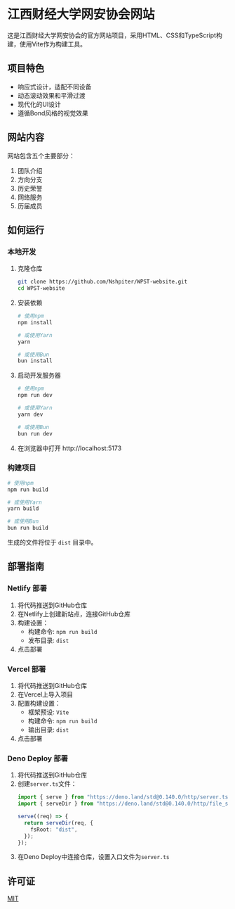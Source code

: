 # 江西财经大学网安协会网站

这是江西财经大学网安协会的官方网站项目，采用HTML、CSS和TypeScript构建，使用Vite作为构建工具。

## 项目特色

- 响应式设计，适配不同设备
- 动态滚动效果和平滑过渡
- 现代化的UI设计
- 遵循Bond风格的视觉效果

## 网站内容

网站包含五个主要部分：
1. 团队介绍
2. 方向分支
3. 历史荣誉
4. 网络服务
5. 历届成员

## 如何运行

### 本地开发

1. 克隆仓库
   ```bash
   git clone https://github.com/Nshpiter/WPST-website.git
   cd WPST-website
   ```

2. 安装依赖
   ```bash
   # 使用npm
   npm install

   # 或使用Yarn
   yarn

   # 或使用Bun
   bun install
   ```

3. 启动开发服务器
   ```bash
   # 使用npm
   npm run dev

   # 或使用Yarn
   yarn dev

   # 或使用Bun
   bun run dev
   ```

4. 在浏览器中打开 http://localhost:5173

### 构建项目

```bash
# 使用npm
npm run build

# 或使用Yarn
yarn build

# 或使用Bun
bun run build
```

生成的文件将位于 `dist` 目录中。

## 部署指南

### Netlify 部署

1. 将代码推送到GitHub仓库
2. 在Netlify上创建新站点，连接GitHub仓库
3. 构建设置：
   - 构建命令: `npm run build`
   - 发布目录: `dist`
4. 点击部署

### Vercel 部署

1. 将代码推送到GitHub仓库
2. 在Vercel上导入项目
3. 配置构建设置：
   - 框架预设: `Vite`
   - 构建命令: `npm run build`
   - 输出目录: `dist`
4. 点击部署

### Deno Deploy 部署

1. 将代码推送到GitHub仓库
2. 创建`server.ts`文件：
   ```typescript
   import { serve } from "https://deno.land/std@0.140.0/http/server.ts";
   import { serveDir } from "https://deno.land/std@0.140.0/http/file_server.ts";

   serve((req) => {
     return serveDir(req, {
       fsRoot: "dist",
     });
   });
   ```
3. 在Deno Deploy中连接仓库，设置入口文件为`server.ts`

## 许可证

[MIT](LICENSE)
